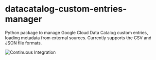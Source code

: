 # datacatalog-custom-entries-manager

Python package to manage Google Cloud Data Catalog custom entries, loading metadata from external
sources. Currently supports the CSV and JSON file formats.

![Continuous Integration][1]

[1]: https://github.com/ricardolsmendes/datacatalog-custom-entries-manager/workflows/Continuous%20Integration/badge.svg
